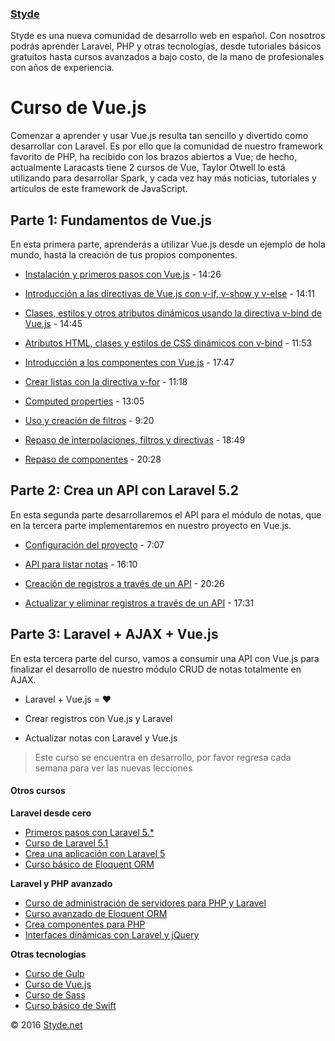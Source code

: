 ### [Styde](https://styde.net/)

Styde es una nueva comunidad de desarrollo web en español. Con nosotros podrás aprender Laravel, PHP y otras tecnologías, desde tutoriales básicos gratuitos hasta cursos avanzados a bajo costo, de la mano de profesionales con años de experiencia.

# Curso de Vue.js

Comenzar a aprender y usar Vue.js resulta tan sencillo y divertido como desarrollar con Laravel. Es por ello que la comunidad de nuestro framework favorito de PHP, ha recibido con los brazos abiertos a Vue; de hecho, actualmente Laracasts tiene 2 cursos de Vue, Taylor Otwell lo está utilizando para desarrollar Spark, y cada vez hay más noticias, tutoriales y artículos de este framework de JavaScript.

## Parte 1: Fundamentos de Vue.js

En esta primera parte, aprenderás a utilizar Vue.js desde un ejemplo de hola mundo, hasta la creación de tus propios componentes.

*  [Instalación y primeros pasos con Vue.js](https://styde.net/introduccion-a-vue-js/#more-9792) - 14:26

*  [Introducción a las directivas de Vue.js con v-if, v-show y v-else](https://styde.net/introduccion-a-las-directivas-de-vue-js-con-v-if-v-show-y-v-else/) - 14:11

*  [Clases, estilos y otros atributos dinámicos usando la directiva v-bind de Vue.js](https://styde.net/metodos-y-manejo-de-eventos-con-v-onclick-y-submit/) - 14:45

*  [Atributos HTML, clases y estilos de CSS dinámicos con v-bind](https://styde.net/clases-estilos-y-otros-atributos-dinamicos-usando-la-directiva-v-bind-de-vue-js/) - 11:53

*  [Introducción a los componentes con Vue.js](https://styde.net/introduccion-a-los-componente-en-vue-js/) - 17:47

*  [Crear listas con la directiva v-for](https://styde.net/crear-listas-con-la-directiva-v-for-de-vue-js/) - 11:18

*  [Computed properties](https://styde.net/computed-properties-en-vue-js/) - 13:05

*  [Uso y creación de filtros](https://styde.net/filtros-en-vue-js/) - 9:20

*  [Repaso de interpolaciones, filtros y directivas](https://styde.net/:interpolaciones-v-for-v-if-metodos-y-filtros-con-vue-js/) - 18:49

*  [Repaso de componentes](https://styde.net/repaso-de-creacion-y-uso-de-componentes-en-vue-js/) - 20:28

## Parte 2: Crea un API con Laravel 5.2

En esta segunda parte desarrollaremos el API para el módulo de notas, que en la tercera parte implementaremos en nuestro proyecto en Vue.js.

*  [Configuración del proyecto](https://styde.net/desarrollo-del-api-con-laravel-5-2-configuracion-del-proyecto/) - 7:07

*  [API para listar notas](https://styde.net/desarrollo-del-api-con-laravel-5-2-listar-notas/) - 16:10

*  [Creación de registros a través de un API](https://styde.net/creacion-de-registros-a-traves-de-un-api-con-laravel-5-2/) - 20:26

*  [Actualizar y eliminar registros a través de un API](https://styde.net/actualizar-y-eliminar-registros-a-traves-de-un-api-con-laravel-5-2/) - 17:31

## Parte 3: Laravel + AJAX + Vue.js

En esta tercera parte del curso, vamos a consumir una API con Vue.js para finalizar el desarrollo de nuestro módulo CRUD de notas totalmente en AJAX.

*  Laravel + Vue.js = ♥

*  Crear registros con Vue.js y Laravel

*  Actualizar notas con Laravel y Vue.js

> Este curso se encuentra en desarrollo, por favor regresa cada semana para ver las nuevas lecciones



#### Otros cursos

**Laravel desde cero**
 -   [Primeros pasos con Laravel 5.*](https://styde.net/curso-primeros-pasos-con-laravel-5/)
 -   [Curso de Laravel 5.1](https://styde.net/curso-introductorio-laravel-5-1/)
 -   [Crea una aplicación con Laravel 5](https://styde.net/curso-crea-aplicaciones-con-laravel-5/)
 -   [Curso básico de Eloquent ORM](https://styde.net/curso-basico-de-eloquent-orm-con-laravel-5-1/)


**Laravel y PHP avanzado**
 -   [Curso de administración de servidores para PHP y Laravel](https://styde.net/curso-configuracion-administracion-de-servidores-php-laravel/)
 -   [Curso avanzado de Eloquent ORM](https://styde.net/curso-avanzado-de-eloquent-orm/)
 -   [Crea componentes para PHP](https://styde.net/curso-crea-componentes-para-php-y-laravel/)
 -   [Interfaces dinámicas con Laravel y jQuery](https://styde.net/curso-de-interfaces-dinamicas-con-laravel-y-jquery/)

**Otras tecnologías**
-   [Curso de Gulp](https://styde.net/curso-gulp-y-herramientas-de-automatizacion/)
-   [Curso de Vue.js](https://styde.net/curso-de-vue-js/)
-	[Curso de Sass](https://styde.net/curso-de-sass/)
-	[Curso básico de Swift](https://styde.net/curso-basico-de-swift/)

© 2016 [Styde.net](https://styde.net/)
